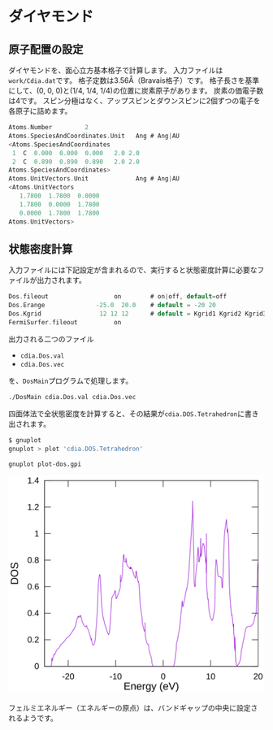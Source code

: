 # ダイヤモンド

## 原子配置の設定

ダイヤモンドを、面心立方基本格子で計算します。
入力ファイルは`work/Cdia.dat`です。
格子定数は3.56Å（Bravais格子）です。
格子長さを基準にして、(0, 0, 0)と(1/4, 1/4, 1/4)の位置に炭素原子があります。
炭素の価電子数は4です。
スピン分極はなく、アップスピンとダウンスピンに2個ずつの電子を各原子に詰めます。

```C
Atoms.Number         2
Atoms.SpeciesAndCoordinates.Unit   Ang # Ang|AU
<Atoms.SpeciesAndCoordinates
 1  C  0.000  0.000  0.000   2.0 2.0
 2  C  0.890  0.890  0.890   2.0 2.0
Atoms.SpeciesAndCoordinates>
Atoms.UnitVectors.Unit             Ang # Ang|AU
<Atoms.UnitVectors
   1.7800  1.7800  0.0000
   1.7800  0.0000  1.7800
   0.0000  1.7800  1.7800
Atoms.UnitVectors>
```

## 状態密度計算

入力ファイルには下記設定が含まれるので、実行すると状態密度計算に必要なファイルが出力されます。

```C
Dos.fileout                  on        # on|off, default=off
Dos.Erange              -25.0  20.0    # default = -20 20
Dos.Kgrid                12 12 12      # default = Kgrid1 Kgrid2 Kgrid3
FermiSurfer.fileout          on
```

出力される二つのファイル

- `cdia.Dos.val`
- `cdia.Dos.vec`

を、`DosMain`プログラムで処理します。

```sh
./DosMain cdia.Dos.val cdia.Dos.vec
```

四面体法で全状態密度を計算すると、その結果が`cdia.DOS.Tetrahedron`に書き出されます。

```sh
$ gnuplot
gnuplot > plot 'cdia.DOS.Tetrahedron'
```

```sh
gnuplot plot-dos.gpi
```

![状態密度](./images/dos.svg)

フェルミエネルギー（エネルギーの原点）は、バンドギャップの中央に設定されるようです。

